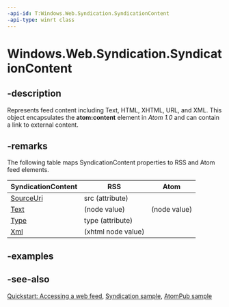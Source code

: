 ```yaml
---
-api-id: T:Windows.Web.Syndication.SyndicationContent
-api-type: winrt class
---
```


<!-- Class syntax.
public class SyndicationContent : Windows.Web.Syndication.ISyndicationContent, Windows.Web.Syndication.ISyndicationNode, Windows.Web.Syndication.ISyndicationText
-->

# Windows.Web.Syndication.SyndicationContent

## -description
Represents feed content including Text, HTML, XHTML, URL, and XML. This object encapsulates the **atom:content** element in *Atom 1.0* and can contain a link to external content.

## -remarks
The following table maps SyndicationContent properties to RSS and Atom feed elements.

| SyndicationContent | RSS | Atom |
|---|---|---|
| [SourceUri](syndicationcontent_sourceuri.md) | src (attribute) |
| [Text](syndicationcontent_text.md) | (node value) | (node value) |
| [Type](syndicationcontent_type.md) | type (attribute) |
| [Xml](syndicationcontent_xml.md) | (xhtml node value) |

## -examples

## -see-also
[Quickstart: Accessing a web feed](/previous-versions/windows/apps/hh700374(v=win.10)), [Syndication sample](https://github.com/microsoftarchive/msdn-code-gallery-microsoft/tree/master/Official%20Windows%20Platform%20Sample/Windows%208.1%20Store%20app%20samples/99866-Windows%208.1%20Store%20app%20samples/Syndication%20sample), [AtomPub sample](https://github.com/microsoftarchive/msdn-code-gallery-microsoft/tree/master/Official%20Windows%20Platform%20Sample/Windows%208.1%20Store%20app%20samples/99866-Windows%208.1%20Store%20app%20samples/AtomPub%20sample)